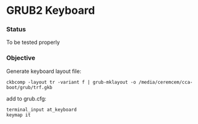 # GRUB2 Keyboard

### Status 

To be tested properly

### Objective

Generate keyboard layout file:

    ckbcomp -layout tr -variant f | grub-mklayout -o /media/ceremcem/cca-boot/grub/trf.gkb

add to grub.cfg: 

    terminal_input at_keyboard
    keymap it



